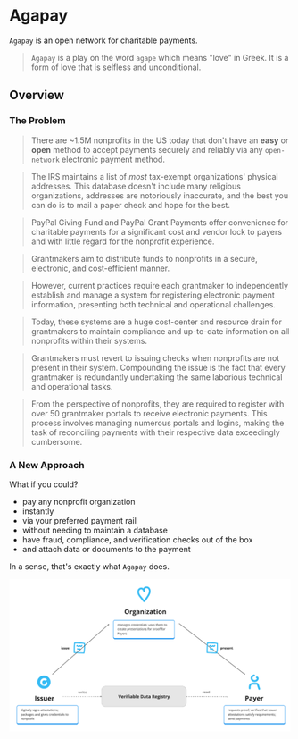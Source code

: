 # Agapay

`Agapay` is an open network for charitable payments.

> `Agapay` is a play on the word `agape` which means "love" in Greek. It is a form of love that is selfless and unconditional.

## Overview

### The Problem

> There are ~1.5M nonprofits in the US today that don't have an **easy** or **open** method
to accept payments securely and reliably via any `open-network` electronic payment method.

> The IRS maintains a list of *most* tax-exempt organizations' physical addresses.
This database doesn't include many religious organizations, addresses are notoriously inaccurate,
and the best you can do is to mail a paper check and hope for the best.

> PayPal Giving Fund and PayPal Grant Payments offer convenience for charitable payments
for a significant cost and vendor lock to payers and with little regard for the nonprofit experience.

> Grantmakers aim to distribute funds to nonprofits in a secure, electronic, and cost-efficient manner.

> However, current practices require each grantmaker to independently establish and manage a system
for registering electronic payment information, presenting both technical and operational challenges.

> Today, these systems are a huge cost-center and resource drain for grantmakers to maintain compliance and up-to-date information
on all nonprofits within their systems.

> Grantmakers must revert to issuing checks when nonprofits are not present in their system.
Compounding the issue is the fact that every grantmaker is redundantly undertaking the same laborious technical and operational tasks.

> From the perspective of nonprofits, they are required to register with over 50 grantmaker portals to receive electronic payments.
This process involves managing numerous portals and logins, making the task of reconciling payments with their respective data exceedingly cumbersome.

### A New Approach

What if you could?

- pay any nonprofit organization
- instantly
- via your preferred payment rail
- without needing to maintain a database
- have fraud, compliance, and verification checks out of the box
- and attach data or documents to the payment

In a sense, that's exactly what `Agapay` does.

![Agapay Network](./assets/verifiable_credentials.png)
